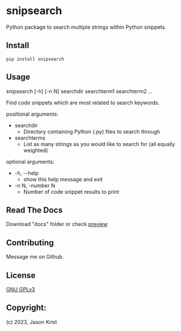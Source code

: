 # snipsearch

Python package to search multiple strings within Python snippets.

## Install

```
pip install snipsearch
```

## Usage

snipsearch [-h] [-n N] searchdir searchterm1 searchterm2 ...

Find code snippets which are most related to search keywords.

positional arguments:
* searchdir
    * Directory containing Python (.py) files to search through
* searchterms
    * List as many strings as you would like to search for (all equally weighted)

optional arguments:
* -h, --help
    * show this help message and exit
* -n N, -number N
    * Number of code snippet results to print

## Read The Docs

Download "docs" folder or check [preview](https://htmlpreview.github.io/?https://github.com/jkrist2696/snipsearch/blob/main/docs/index.html).

## Contributing

Message me on Github.

## License

[GNU GPLv3](https://choosealicense.com/licenses/gpl-3.0/)

## Copyright:

(c) 2023, Jason Krist